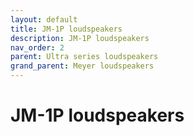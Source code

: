 ```yaml
---
layout: default
title: JM-1P loudspeakers
description: JM-1P loudspeakers
nav_order: 2
parent: Ultra series loudspeakers
grand_parent: Meyer loudspeakers
---
```


# JM-1P loudspeakers